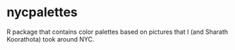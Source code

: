 # nycpalettes
R package that contains color palettes based on pictures that I (and Sharath Koorathota) took around NYC.
